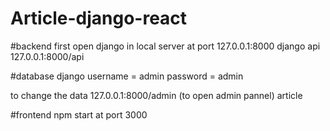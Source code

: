 # Article-django-react
#backend
first open django in local server at port 127.0.0.1:8000
django api 127.0.0.1:8000/api

#database django 
username = admin
password = admin

to change the data
127.0.0.1:8000/admin (to open admin pannel)
article

#frontend
npm start at port 3000

